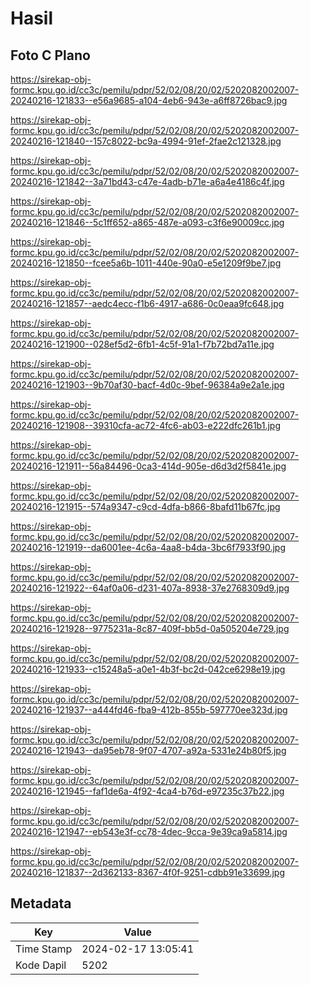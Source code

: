 # Hasil

## Foto C Plano

https://sirekap-obj-formc.kpu.go.id/cc3c/pemilu/pdpr/52/02/08/20/02/5202082002007-20240216-121833--e56a9685-a104-4eb6-943e-a6ff8726bac9.jpg

https://sirekap-obj-formc.kpu.go.id/cc3c/pemilu/pdpr/52/02/08/20/02/5202082002007-20240216-121840--157c8022-bc9a-4994-91ef-2fae2c121328.jpg

https://sirekap-obj-formc.kpu.go.id/cc3c/pemilu/pdpr/52/02/08/20/02/5202082002007-20240216-121842--3a71bd43-c47e-4adb-b71e-a6a4e4186c4f.jpg

https://sirekap-obj-formc.kpu.go.id/cc3c/pemilu/pdpr/52/02/08/20/02/5202082002007-20240216-121846--5c1ff652-a865-487e-a093-c3f6e90009cc.jpg

https://sirekap-obj-formc.kpu.go.id/cc3c/pemilu/pdpr/52/02/08/20/02/5202082002007-20240216-121850--fcee5a6b-1011-440e-90a0-e5e1209f9be7.jpg

https://sirekap-obj-formc.kpu.go.id/cc3c/pemilu/pdpr/52/02/08/20/02/5202082002007-20240216-121857--aedc4ecc-f1b6-4917-a686-0c0eaa9fc648.jpg

https://sirekap-obj-formc.kpu.go.id/cc3c/pemilu/pdpr/52/02/08/20/02/5202082002007-20240216-121900--028ef5d2-6fb1-4c5f-91a1-f7b72bd7a11e.jpg

https://sirekap-obj-formc.kpu.go.id/cc3c/pemilu/pdpr/52/02/08/20/02/5202082002007-20240216-121903--9b70af30-bacf-4d0c-9bef-96384a9e2a1e.jpg

https://sirekap-obj-formc.kpu.go.id/cc3c/pemilu/pdpr/52/02/08/20/02/5202082002007-20240216-121908--39310cfa-ac72-4fc6-ab03-e222dfc261b1.jpg

https://sirekap-obj-formc.kpu.go.id/cc3c/pemilu/pdpr/52/02/08/20/02/5202082002007-20240216-121911--56a84496-0ca3-414d-905e-d6d3d2f5841e.jpg

https://sirekap-obj-formc.kpu.go.id/cc3c/pemilu/pdpr/52/02/08/20/02/5202082002007-20240216-121915--574a9347-c9cd-4dfa-b866-8bafd11b67fc.jpg

https://sirekap-obj-formc.kpu.go.id/cc3c/pemilu/pdpr/52/02/08/20/02/5202082002007-20240216-121919--da6001ee-4c6a-4aa8-b4da-3bc6f7933f90.jpg

https://sirekap-obj-formc.kpu.go.id/cc3c/pemilu/pdpr/52/02/08/20/02/5202082002007-20240216-121922--64af0a06-d231-407a-8938-37e2768309d9.jpg

https://sirekap-obj-formc.kpu.go.id/cc3c/pemilu/pdpr/52/02/08/20/02/5202082002007-20240216-121928--9775231a-8c87-409f-bb5d-0a505204e729.jpg

https://sirekap-obj-formc.kpu.go.id/cc3c/pemilu/pdpr/52/02/08/20/02/5202082002007-20240216-121933--c15248a5-a0e1-4b3f-bc2d-042ce6298e19.jpg

https://sirekap-obj-formc.kpu.go.id/cc3c/pemilu/pdpr/52/02/08/20/02/5202082002007-20240216-121937--a444fd46-fba9-412b-855b-597770ee323d.jpg

https://sirekap-obj-formc.kpu.go.id/cc3c/pemilu/pdpr/52/02/08/20/02/5202082002007-20240216-121943--da95eb78-9f07-4707-a92a-5331e24b80f5.jpg

https://sirekap-obj-formc.kpu.go.id/cc3c/pemilu/pdpr/52/02/08/20/02/5202082002007-20240216-121945--faf1de6a-4f92-4ca4-b76d-e97235c37b22.jpg

https://sirekap-obj-formc.kpu.go.id/cc3c/pemilu/pdpr/52/02/08/20/02/5202082002007-20240216-121947--eb543e3f-cc78-4dec-9cca-9e39ca9a5814.jpg

https://sirekap-obj-formc.kpu.go.id/cc3c/pemilu/pdpr/52/02/08/20/02/5202082002007-20240216-121837--2d362133-8367-4f0f-9251-cdbb91e33699.jpg


## Metadata

| Key        | Value               |
| ---------- | ------------------- |
| Time Stamp | 2024-02-17 13:05:41 |
| Kode Dapil | 5202                |



